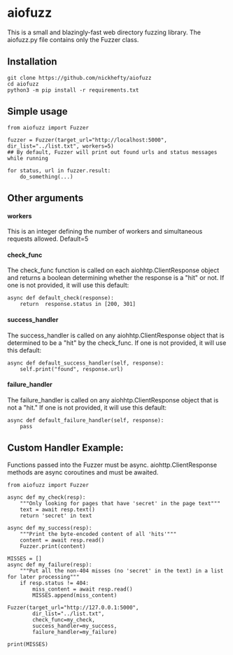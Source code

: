 # aiofuzz

This is a small and blazingly-fast web directory fuzzing library. The aiofuzz.py file contains only the Fuzzer class.



## Installation

    git clone https://github.com/nickhefty/aiofuzz
    cd aiofuzz
    python3 -m pip install -r requirements.txt
## Simple usage

    from aiofuzz import Fuzzer
    
    fuzzer = Fuzzer(target_url="http://localhost:5000", dir_list="../list.txt", workers=5)
    ## By default, Fuzzer will print out found urls and status messages while running
    
    for status, url in fuzzer.result:
	    do_something(...)
## Other arguments

#### workers
This is an integer defining the number of workers and simultaneous requests allowed. Default=5
#### check_func
The check_func function is called on each aiohhtp.ClientResponse object and returns a boolean determining whether the response is a "hit" or not.
If one is not provided, it will use this default:

    async def default_check(response):
	    return  response.status in [200, 301]
#### success_handler
The  success_handler is called on any aiohhtp.ClientResponse object that is determined to be a "hit" by the check_func.
If one is not provided, it will use this default:

    async def default_success_handler(self, response):
	    self.print("found", response.url)
#### failure_handler
The  failure_handler is called on any aiohhtp.ClientResponse object that is not a "hit."
If one is not provided, it will use this default:

    async def default_failure_handler(self, response):
	    pass

## Custom Handler Example:
Functions passed into the Fuzzer must be async. aiohttp.ClientResponse methods are async coroutines and must be awaited.

    from aiofuzz import Fuzzer
    
    async def my_check(resp):
	    """Only looking for pages that have 'secret' in the page text"""
	    text = await resp.text()
        return 'secret' in text
    
    async def my_success(resp):
	    """Print the byte-encoded content of all 'hits'"""
	    content = await resp.read()
		Fuzzer.print(content)
    
    MISSES = []
    async def my_failure(resp):
	    """Put all the non-404 misses (no 'secret' in the text) in a list for later processing"""
	    if resp.status != 404:
		    miss_content = await resp.read()
		    MISSES.append(miss_content)
    
    Fuzzer(target_url="http://127.0.0.1:5000",
		    dir_list="../list.txt",
		    check_func=my_check,
		    success_handler=my_success,
		    failure_handler=my_failure)
    
    print(MISSES)


